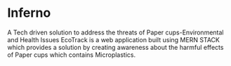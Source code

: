 # Inferno
A Tech driven solution to address the threats of Paper cups-Environmental and Health Issues
EcoTrack is a web application built using MERN STACK which provides a solution by creating awareness about the harmful effects of Paper cups which contains Microplastics.
